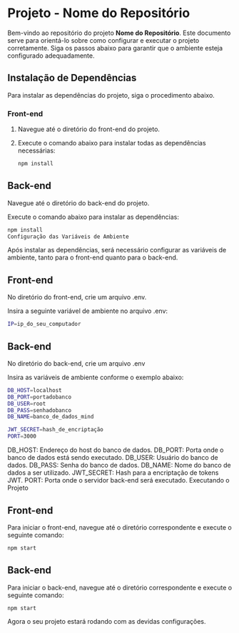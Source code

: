 # Projeto - Nome do Repositório

Bem-vindo ao repositório do projeto **Nome do Repositório**. Este documento serve para orientá-lo sobre como configurar e executar o projeto corretamente. Siga os passos abaixo para garantir que o ambiente esteja configurado adequadamente.

## Instalação de Dependências

Para instalar as dependências do projeto, siga o procedimento abaixo.

### Front-end

1. Navegue até o diretório do front-end do projeto.
2. Execute o comando abaixo para instalar todas as dependências necessárias:

   ```bash
   npm install

## Back-end
Navegue até o diretório do back-end do projeto.

Execute o comando abaixo para instalar as dependências:

  ```bash
  npm install
  Configuração das Variáveis de Ambiente
  ```
Após instalar as dependências, será necessário configurar as variáveis de ambiente, tanto para o front-end quanto para o back-end.


## Front-end
No diretório do front-end, crie um arquivo .env.

Insira a seguinte variável de ambiente no arquivo .env:

```bash
IP=ip_do_seu_computador
```
## Back-end
No diretório do back-end, crie um arquivo .env

Insira as variáveis de ambiente conforme o exemplo abaixo:

```bash
DB_HOST=localhost        
DB_PORT=portadobanco            
DB_USER=root       
DB_PASS=senhadobanco  
DB_NAME=banco_de_dados_mind    

JWT_SECRET=hash_de_encriptação
PORT=3000
```

DB_HOST: Endereço do host do banco de dados.
DB_PORT: Porta onde o banco de dados está sendo executado.
DB_USER: Usuário do banco de dados.
DB_PASS: Senha do banco de dados.
DB_NAME: Nome do banco de dados a ser utilizado.
JWT_SECRET: Hash para a encriptação de tokens JWT.
PORT: Porta onde o servidor back-end será executado.
Executando o Projeto

## Front-end
Para iniciar o front-end, navegue até o diretório correspondente e execute o seguinte comando:

```bash
npm start
```

## Back-end
Para iniciar o back-end, navegue até o diretório correspondente e execute o seguinte comando:

```bash
npm start
```
Agora o seu projeto estará rodando com as devidas configurações.
